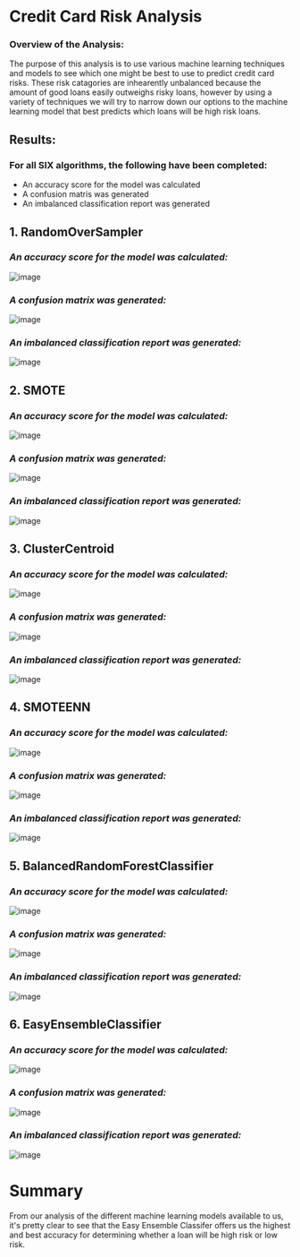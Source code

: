 # Credit Card Risk Analysis 

### **Overview of the Analysis:**

The purpose of this analysis is to use various machine learning techniques and models to see which one might be best to use to predict credit card risks. These risk catagories are inhearently unbalanced because the amount of good loans easily outweighs risky loans, however by using a variety of techniques we will try to narrow down our options to the machine learning model that best predicts which loans will be high risk loans. 

## Results:
### For all SIX algorithms, the following have been completed:
- An accuracy score for the model was calculated
- A confusion matris was generated
- An imbalanced classification report was generated

## 1. RandomOverSampler

### ***An accuracy score for the model was calculated:***

![image](https://user-images.githubusercontent.com/93171738/162643474-ca0d68a1-c23e-4f86-8bab-33e25a1cc603.png)

### ***A confusion matrix was generated:***

![image](https://user-images.githubusercontent.com/93171738/162643527-14196962-3f34-4d08-94ef-9602c407cb0b.png)

### ***An imbalanced classification report was generated:***

![image](https://user-images.githubusercontent.com/93171738/162643687-3260a8cc-d7a7-44e6-abeb-27c1b8aff25f.png)

## 2. SMOTE

### ***An accuracy score for the model was calculated:***
![image](https://user-images.githubusercontent.com/93171738/162644015-d201d3a7-d140-4f43-96cc-115bf01f68fd.png)

### ***A confusion matrix was generated:***
![image](https://user-images.githubusercontent.com/93171738/162644029-0718b1ef-3667-43a3-b15d-28230c73fa60.png)

### ***An imbalanced classification report was generated:***
![image](https://user-images.githubusercontent.com/93171738/162644044-1bdf4523-600c-423f-891d-d2c47fed205f.png)

## 3. ClusterCentroid

### ***An accuracy score for the model was calculated:***
![image](https://user-images.githubusercontent.com/93171738/162644336-6c31ceac-0c9b-496b-89d3-cb665de4c387.png)

### ***A confusion matrix was generated:***
![image](https://user-images.githubusercontent.com/93171738/162644377-c63ce65e-3c92-4923-b145-914dc66705cf.png)

### ***An imbalanced classification report was generated:***
![image](https://user-images.githubusercontent.com/93171738/162644389-335396ef-d1d0-461d-be8b-f74ce9178280.png)

## 4. SMOTEENN

### ***An accuracy score for the model was calculated:***
![image](https://user-images.githubusercontent.com/93171738/162644844-070c4e72-4f3d-400d-b488-cd8d54e25087.png)

### ***A confusion matrix was generated:***
![image](https://user-images.githubusercontent.com/93171738/162644864-16ec190e-bc24-433a-807e-932c074ba02c.png)

### ***An imbalanced classification report was generated:***
![image](https://user-images.githubusercontent.com/93171738/162644882-92a96cf1-1a26-4f7e-8961-ca635a1b69dc.png)

## 5. BalancedRandomForestClassifier

### ***An accuracy score for the model was calculated:***
![image](https://user-images.githubusercontent.com/93171738/162645012-ed0f3b60-5f81-4e84-a6ad-54dc7b0cfd4c.png)

### ***A confusion matrix was generated:***
![image](https://user-images.githubusercontent.com/93171738/162645048-f7bd1735-7e1f-4904-87e4-84e335560c5d.png)

### ***An imbalanced classification report was generated:***
![image](https://user-images.githubusercontent.com/93171738/162645074-328a2a19-23e5-4fd5-8fed-e452e3a13856.png)

## 6. EasyEnsembleClassifier

### ***An accuracy score for the model was calculated:***
![image](https://user-images.githubusercontent.com/93171738/162645098-d54fae01-5cff-47b4-800f-079d48eeca59.png)

### ***A confusion matrix was generated:***
![image](https://user-images.githubusercontent.com/93171738/162645128-4456a3f5-3637-4e19-bf33-5309ec662dfc.png)

### ***An imbalanced classification report was generated:***
![image](https://user-images.githubusercontent.com/93171738/162645133-a002bd22-f488-46f4-b829-a0174ba5a63d.png)

# Summary
From our analysis of the different machine learning models available to us, it's pretty clear to see that the Easy Ensemble Classifer offers us the highest and best accuracy for determining whether a loan will be high risk or low risk. 
